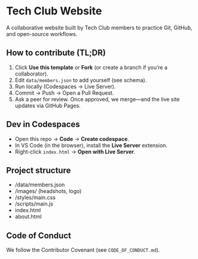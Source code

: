 # Tech Club Website

A collaborative website built by Tech Club members to practice Git, GitHub, and open-source workflows.

## How to contribute (TL;DR)
1) Click **Use this template** or **Fork** (or create a branch if you’re a collaborator).
2) Edit `data/members.json` to add yourself (see schema).
3) Run locally (Codespaces → Live Server).
4) Commit → Push → Open a Pull Request.
5) Ask a peer for review. Once approved, we merge—and the live site updates via GitHub Pages.

## Dev in Codespaces
- Open this repo → **Code** → **Create codespace**.
- In VS Code (in the browser), install the **Live Server** extension.
- Right-click `index.html` → **Open with Live Server**.

## Project structure
- /data/members.json
- /images/ (headshots, logo)
- /styles/main.css
- /scripts/main.js
- index.html
- about.html

## Code of Conduct
We follow the Contributor Covenant (see `CODE_OF_CONDUCT.md`).
